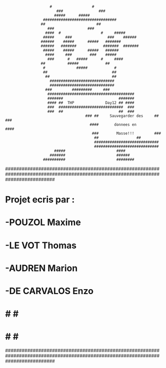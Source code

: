                                                                                                       
						#                  #                                          
					       ###                ###
					      #####		 #####	
					 #################################
					##            			 ##
				       ###				 ###
				      ####	#                  #     #####
				     #####     ###           	  ###    ######
				    ######    #####		 #####	 #######
				    ######   #######            #######  #######
				     #####    #####		 #####   ######
				      ####     ###		  ###    #####
				       ###      #	#####	   #     ####
					##	        #####            ##
					 #              #####            #
					 ##                             ## 
					  ##                            ## 
					    #############################
					    #############################
					  ###	      #########		###
				       #######################################
				       #######                	       #######
				       #### ##	THP              Day12 ## ####
				       ###  #############################  ###
				       ###  ##	                       ##  ###
                                        ### ##	   Sauvegarder des     ## ###
                                          ####	     donnees en        ####
                                           ###        Masse!!!	       ###
                                            ##			       ##
                                            #############################			
                                            #############################
				          #####                       ####
				        #######                       ######
				     ##########                       ########					
##################################################################################################################################
#						Projet ecris par :								 #
#  -POUZOL Maxime								   						 #			
#  -LE VOT Thomas														 #
#  -AUDREN Marion														 #
#  -DE CARVALOS Enzo														 #
#																 # #																 #
#																 # #							                                                                         #
##################################################################################################################################












